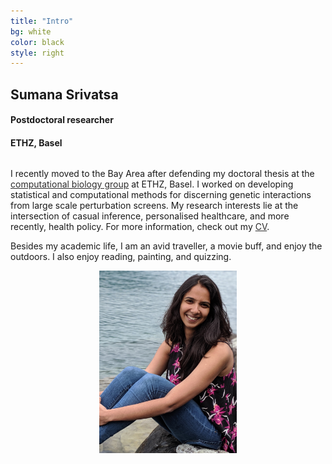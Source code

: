 ```yaml
---
title: "Intro"
bg: white
color: black
style: right
---
```


## Sumana Srivatsa
#### Postdoctoral researcher
#### ETHZ, Basel

<div class="container">
  <div class="column halfx" align="left">
  <p>
  I recently moved to the Bay Area after defending my doctoral thesis at the <a href="https://www.bsse.ethz.ch/cbg" style="color: #2E2D2D; text-decoration: underline;">computational biology group</a> at ETHZ, Basel. I worked on developing statistical and computational methods for discerning genetic interactions from large scale perturbation screens. My research interests lie at the intersection of casual inference, personalised healthcare, and more recently, health policy. For more information, check out my <a href="https://anamus90.github.io/supp_files/SS_CV_latest.pdf" style="color: #2E2D2D; text-decoration: underline;">CV</a>.
  </p>
  <p>
  Besides my academic life, I am an avid traveller, a movie buff, and enjoy the outdoors. I also enjoy reading, painting, and quizzing. 
  </p>
  </div>
  <div class="column halfx" align="center">
    <img src = "img/Option3.jpg" width = "220px">
  </div>
</div>
